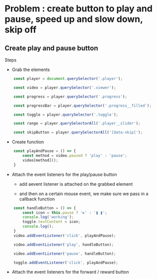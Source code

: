 # Problem : create button to play and pause, speed up and slow down, skip off
## Create play and pause button
Steps
- Grab the elements

```javascript
    const player = document.querySelector('.player');

    const video = player.querySelector('.viewer');

    const progress = player.querySelector('.progress');

    const progressBar = player.querySelector('.progress__filled');

    const toggle = player.querySelector('.toggle');

    const range = player.querySelectorAll('.player__slider');

    const skipButton = player.querySelectorAll('[data-skip]');
```

- Create function
```javascript
    const playAndPause = () => {
        const method = video.paused ? 'play' : 'pause';
        video[method]();
    }
```

- Attach the event listeners for the play/pause button

    - add aevent listener is attached on the grabbed element

    - and then on a certain mouse event, we make sure we pass in a callback function

```javascript
    const handleButton = () => {
        const icon = this.pause ? '►' : '❚ ❚';
        console.log('working');
        toggle.textContent = icon;
        console.log();
    }
    video.addEventListener('click', playAndPause);

    video.addEventListener('play', handleButton);

    video.addEventListener('pause', handleButton);

    toggle.addEventListener('click', playAndPause);

```
- Attach the event listeners for the forward / reward button

```javascript
```



